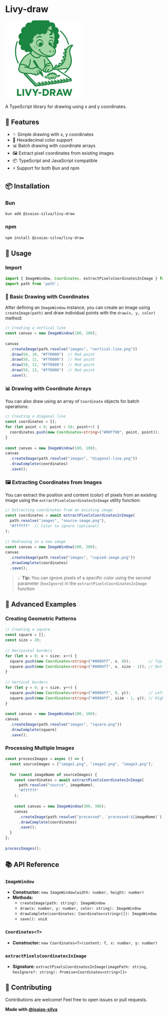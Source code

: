 # Livy-draw

<img src="./logo.png" width="250px" alt="Livy-draw Logo"></img>

A TypeScript library for drawing using x and y coordinates.

## 🚀 Features

- ✨ Simple drawing with x, y coordinates
- 🎨 Hexadecimal color support
- 📊 Batch drawing with coordinate arrays
- 🖼️ Extract pixel coordinates from existing images
- 📦 TypeScript and JavaScript compatible
- ⚡ Support for both Bun and npm

## 📦 Installation

### Bun
```bash
bun add @isaias-silva/livy-draw
```

### npm
```bash
npm install @isaias-silva/livy-draw
```

## 📖 Usage

### Import
```typescript
import { ImageWindow, Coordinates, extractPixelsCoordinatesInImage } from '@isaias-silva/livy-draw';
import path from 'path';
```

### 🎯 Basic Drawing with Coordinates

After defining an `ImageWindow` instance, you can create an image using `createImage(path)` and draw individual points with the `draw(x, y, color)` method:

```typescript
// Creating a vertical line
const canvas = new ImageWindow(100, 100);

canvas
  .createImage(path.resolve("images", "vertical-line.png"))
  .draw(50, 10, "#ff0000")  // Red point
  .draw(50, 11, "#ff0000")  // Red point
  .draw(50, 12, "#ff0000")  // Red point
  .draw(50, 13, "#ff0000")  // Red point
  .save();
```

### 📊 Drawing with Coordinate Arrays

You can also draw using an array of `Coordinate` objects for batch operations:

```typescript
// Creating a diagonal line
const coordinates = [];
for (let point = 0; point < 50; point++) {
  coordinates.push(new Coordinates<string>("#00ff00", point, point));
}

const canvas = new ImageWindow(100, 100);
canvas
  .createImage(path.resolve("images", "diagonal-line.png"))
  .drawComplete(coordinates)
  .save();
```

### 🖼️ Extracting Coordinates from Images

You can extract the position and content (color) of pixels from an existing image using the `extractPixelsCoordinatesInImage` utility function:

```typescript
// Extracting coordinates from an existing image
const coordinates = await extractPixelsCoordinatesInImage(
  path.resolve("images", "source-image.png"),
  "#ffffff"  // Color to ignore (optional)
);

// Redrawing in a new image
const canvas = new ImageWindow(200, 200);
canvas
  .createImage(path.resolve("images", "copied-image.png"))
  .drawComplete(coordinates)
  .save();
```

> 💡 **Tip:** You can ignore pixels of a specific color using the second parameter (`hexIgnore`) in the `extractPixelsCoordinatesInImage` function

## 🎨 Advanced Examples

### Creating Geometric Patterns
```typescript
// Creating a square
const square = [];
const size = 20;

// Horizontal borders
for (let x = 0; x < size; x++) {
  square.push(new Coordinates<string>("#0000ff", x, 0));        // Top
  square.push(new Coordinates<string>("#0000ff", x, size - 1)); // Bottom
}

// Vertical borders
for (let y = 0; y < size; y++) {
  square.push(new Coordinates<string>("#0000ff", 0, y));        // Left
  square.push(new Coordinates<string>("#0000ff", size - 1, y)); // Right
}

const canvas = new ImageWindow(100, 100);
canvas
  .createImage(path.resolve("images", "square.png"))
  .drawComplete(square)
  .save();
```

### Processing Multiple Images
```typescript
const processImages = async () => {
  const sourceImages = ["image1.png", "image2.png", "image3.png"];
  
  for (const imageName of sourceImages) {
    const coordinates = await extractPixelsCoordinatesInImage(
      path.resolve("source", imageName),
      "#ffffff"
    );
    
    const canvas = new ImageWindow(300, 300);
    canvas
      .createImage(path.resolve("processed", `processed-${imageName}`))
      .drawComplete(coordinates)
      .save();
  }
};

processImages();
```

## 📚 API Reference

### `ImageWindow`
- **Constructor:** `new ImageWindow(width: number, height: number)`
- **Methods:**
  - `createImage(path: string): ImageWindow`
  - `draw(x: number, y: number, color: string): ImageWindow`
  - `drawComplete(coordinates: Coordinates<string>[]): ImageWindow`
  - `save(): void`

### `Coordinates<T>`
- **Constructor:** `new Coordinates<T>(content: T, x: number, y: number)`

### `extractPixelsCoordinatesInImage`
- **Signature:** `extractPixelsCoordinatesInImage(imagePath: string, hexIgnore?: string): Promise<Coordinates<string>[]>`

## 🤝 Contributing

Contributions are welcome! Feel free to open issues or pull requests.


**Made with [@isaias-silva](https://github.com/isaias-silva)**